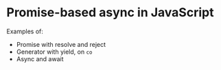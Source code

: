 Promise-based async in JavaScript
=================================

Examples of:

+ Promise with resolve and reject
+ Generator with yield, on `co`
+ Async and await
